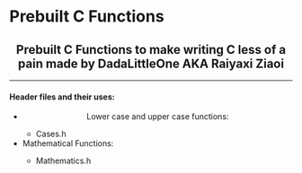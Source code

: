 # Prebuilt C Functions

<div align="center">
<h2>
    Prebuilt C Functions to make writing C less of a pain made by DadaLittleOne AKA Raiyaxi Ziaoi
</h2>
<hr>
</div>

#### Header files and their uses:

<ul>
    <div align="center"><li>
        Lower case and upper case functions:
    </li></div>
    <ul><li>Cases.h</li></ul>
    <li>
        Mathematical Functions:
    </li>
    <ul><li>Mathematics.h</li></ul>
</ul>
